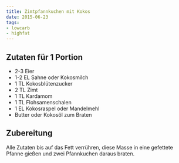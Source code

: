 ```yaml
---
title: Zimtpfannkuchen mit Kokos
date: 2015-06-23
tags:
- lowcarb
- highfat
---
```


## Zutaten für 1 Portion
- 2-3       Eier
- 1-2 EL    Sahne oder Kokosmilch
- 1 TL      Kokosblütenzucker
- 2 TL      Zimt
- 1 TL      Kardamom
- 1 TL      Flohsamenschalen
- 1 EL      Kokosraspel oder Mandelmehl
- Butter oder Kokosöl zum Braten

## Zubereitung
Alle Zutaten bis auf das Fett verrühren, diese Masse in eine gefettete Pfanne gießen und zwei Pfannkuchen daraus braten.
